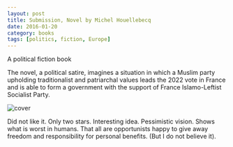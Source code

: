 ```yaml
---
layout: post
title: Submission, Novel by Michel Houellebecq
date: 2016-01-20
category: books
tags: [politics, fiction, Europe]
---
```


A political fiction book

The novel, a political satire, imagines a situation in which a Muslim party
upholding traditionalist and patriarchal values leads the 2022 vote in France
and is able to form a government with the support of France Islamo-Leftist
Socialist Party.

![cover](https://upload.wikimedia.org/wikipedia/en/3/38/Soumission_cover.jpg)

Did not like it. Only two stars. Interesting idea. Pessimistic vision. Shows
what is worst in humans. That all are opportunists happy to give away freedom
and responsibility for personal benefits. (But I do not believe it).
